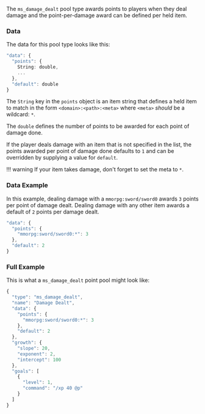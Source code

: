 The `ms_damage_dealt` pool type awards points to players when they deal damage and the point-per-damage award can be defined per held item. 

### Data

The data for this pool type looks like this:

```ts
"data": {
  "points": {
    String: double,
    ...
  },
  "default": double
}
```

The `String` key in the `points` object is an item string that defines a held item to match in the form `<domain>:<path>:<meta>` where `<meta>` *should* be a wildcard: `*`.

The `double` defines the number of points to be awarded for each point of damage done.

If the player deals damage with an item that is not specified in the list, the points awarded per point of damage done defaults to `1` and can be overridden by supplying a value for `default`.  

!!! warning
    If your item takes damage, don't forget to set the meta to `*`.

### Data Example

In this example, dealing damage with a `mmorpg:sword/sword0` awards `3` points per point of damage dealt. Dealing damage with any other item awards a default of `2` points per damage dealt.

```js
"data": {
  "points": {
    "mmorpg:sword/sword0:*": 3
  },
  "default": 2
}
```

### Full Example

This is what a `ms_damage_dealt` point pool might look like:

```js
{
  "type": "ms_damage_dealt",
  "name": "Damage Dealt",
  "data": {
    "points": {
      "mmorpg:sword/sword0:*": 3
    },
    "default": 2
  },
  "growth": {
    "slope": 20,
    "exponent": 2,
    "intercept": 100
  },
  "goals": [
    {
      "level": 1,
      "command": "/xp 40 @p"
    }
  ]
}
```
